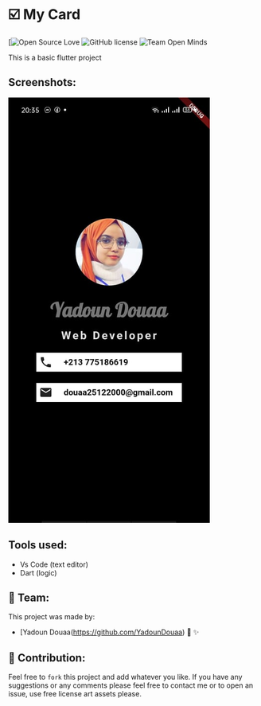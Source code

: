 # :ballot_box_with_check: My Card 

[![Open Source Love](https://firstcontributions.github.io/open-source-badges/badges/open-source-v1/open-source.svg)
![GitHub license](https://img.shields.io/github/license/open-minds/Train_Track_Repair_GGJ2020.svg)
![Team Open Minds](https://img.shields.io/badge/Members%20of-Team%20Open%20Minds-blue.svg?color=0099CC)

This is a basic flutter project 

## Screenshots:

<div>
	<img  src="images\dz.jpg" style=" ">
</div>



	
## Tools used:
* Vs Code (text editor)
* Dart (logic)


## :busts_in_silhouette:  Team:
This project was made by: 
* [Yadoun Douaa(https://github.com/YadounDouaa) :sparkling_heart: :sparkles: 


## :handshake:  Contribution:
Feel free to `fork` this project and add whatever you like. If you have any suggestions or any comments please feel free to contact me or to open an issue, use free license art assets please.
